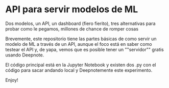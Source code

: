 # API para servir modelos de ML

Dos modelos, un API, un dashboard (fiero fierito), tres alternativas para probar como le pegamos, millones de chance de romper cosas


Brevemente, este repositorio tiene las partes básicas de como servir un modelo de ML a través de un API, aunque el foco está en saber como testear el API y, de yapa, vemos que es posible tener un ""servidor"" gratis usando Deepnote.

El código principal está en la Jupyter Notebook y existen dos .py con el código para sacar andando local y Deepnotemente este experimento.


Enjoy!
